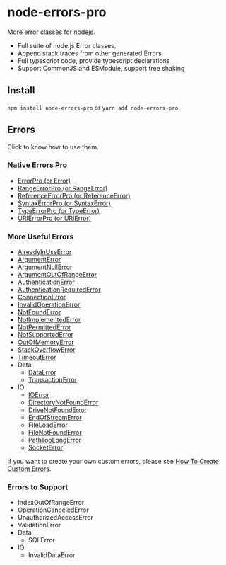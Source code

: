 # node-errors-pro

More error classes for nodejs.

- Full suite of node.js Error classes.
- Append stack traces from other generated Errors
- Full typescript code, provide typescript declarations
- Support CommonJS and ESModule, support tree shaking

## Install

`npm install node-errors-pro` or `yarn add node-errors-pro`.

## Errors

Click to know how to use them.

### Native Errors Pro

- [ErrorPro (or Error)](./docs/HowToUse-NativeErrorsPro.md#ErrorPro)
- [RangeErrorPro (or RangeError)](./docs/HowToUse-NativeErrorsPro.md#RangeErrorPro)
- [ReferenceErrorPro (or ReferenceError)](./docs/HowToUse-NativeErrorsPro.md#ReferenceErrorPro)
- [SyntaxErrorPro (or SyntaxError)](./docs/HowToUse-NativeErrorsPro.md#SyntaxErrorPro)
- [TypeErrorPro (or TypeError)](./docs/HowToUse-NativeErrorsPro.md#TypeErrorPro)
- [URIErrorPro (or URIError)](./docs/HowToUse-NativeErrorsPro.md#URIErrorPro)

### More Useful Errors

- [AlreadyInUseError](./docs/HowToUse-MoreUsefulErrors.md#AlreadyInUseError)
- [ArgumentError](./docs/HowToUse-MoreUsefulErrors.md#ArgumentError)
- [ArgumentNullError](./docs/HowToUse-MoreUsefulErrors.md#ArgumentNullError)
- [ArgumentOutOfRangeError](./docs/HowToUse-MoreUsefulErrors.md#ArgumentOutOfRangeError)
- [AuthenticationError](./docs/HowToUse-MoreUsefulErrors.md#AuthenticationError)
- [AuthenticationRequiredError](./docs/HowToUse-MoreUsefulErrors.md#AuthenticationRequiredError)
- [ConnectionError](./docs/HowToUse-MoreUsefulErrors.md#ConnectionError)
- [InvalidOperationError](./docs/HowToUse-MoreUsefulErrors.md#InvalidOperationError)
- [NotFoundError](./docs/HowToUse-MoreUsefulErrors.md#NotFoundError)
- [NotImplementedError](./docs/HowToUse-MoreUsefulErrors.md#NotImplementedError)
- [NotPermittedError](./docs/HowToUse-MoreUsefulErrors.md#NotPermittedError)
- [NotSupportedError](./docs/HowToUse-MoreUsefulErrors.md#NotSupportedError)
- [OutOfMemoryError](./docs/HowToUse-MoreUsefulErrors.md#OutOfMemoryError)
- [StackOverflowError](./docs/HowToUse-MoreUsefulErrors.md#StackOverflowError)
- [TimeoutError](./docs/HowToUse-MoreUsefulErrors.md#TimeoutError)
- Data
    - [DataError](./docs/HowToUse-MoreUsefulErrors.md#DataError)
    - [TransactionError](./docs/HowToUse-MoreUsefulErrors.md#TransactionError)
- IO
    - [IOError](./docs/HowToUse-MoreUsefulErrors.md#IOError)
    - [DirectoryNotFoundError](./docs/HowToUse-MoreUsefulErrors.md#DirectoryNotFoundError)
    - [DriveNotFoundError](./docs/HowToUse-MoreUsefulErrors.md#DriveNotFoundError)
    - [EndOfStreamError](./docs/HowToUse-MoreUsefulErrors.md#EndOfStreamError)
    - [FileLoadError](./docs/HowToUse-MoreUsefulErrors.md#FileLoadError)
    - [FileNotFoundError](./docs/HowToUse-MoreUsefulErrors.md#FileNotFoundError)
    - [PathTooLongError](./docs/HowToUse-MoreUsefulErrors.md#PathTooLongError)
    - [SocketError](./docs/HowToUse-MoreUsefulErrors.md#SocketError)

If you want to create your own custom errors, please see [How To Create Custom Errors](./docs/HowToCreateCustomErrors.md).

### Errors to Support

- IndexOutOfRangeError
- OperationCanceledError
- UnauthorizedAccessError
- ValidationError
- Data
    - SQLError
- IO
    - InvalidDataError
